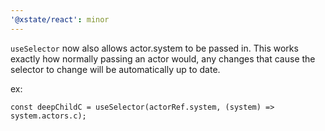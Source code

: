 ```yaml
---
'@xstate/react': minor
---
```


`useSelector` now also allows actor.system to be passed in. This works exactly how normally passing an actor would, any changes that cause the selector to change will be automatically up to date.

ex:

```tsx
const deepChildC = useSelector(actorRef.system, (system) => system.actors.c);
```
